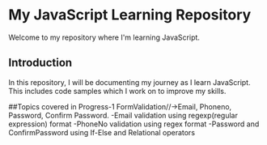 # My JavaScript Learning Repository

Welcome to my repository where I'm learning JavaScript.

## Introduction

In this repository, I will be documenting my journey as I learn JavaScript. This includes code samples which I work on to improve my skills.

##Topics covered in Progress-1
FormValidation//->Email, Phoneno, Password, Confirm Password. 
-Email validation using regexp(regular expression) format
-PhoneNo validation using regex format
-Password and ConfirmPassword using If-Else and Relational operators

